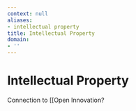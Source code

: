 ```yaml
---
context: null
aliases:
- intellectual property
title: Intellectual Property
domain:
- ''
---
```


# Intellectual Property

Connection to [[Open Innovation?
